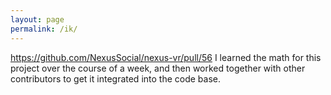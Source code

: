 ```yaml
---
layout: page
permalink: /ik/
---
```

https://github.com/NexusSocial/nexus-vr/pull/56
I learned the math for this project over the course of a week, and then worked together with other contributors to get it integrated into the code base.